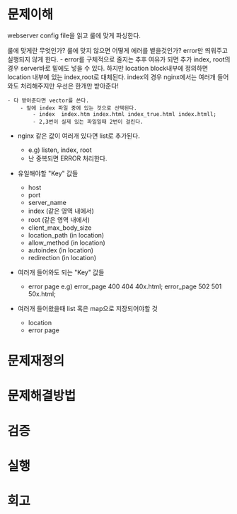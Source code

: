 # 문제이해
webserver config file을 읽고 룰에 맞게 파싱한다.

룰에 맞게란 무엇인가?
룰에 맞지 않으면 어떻게 에러를 뱉을것인가?
error만 띄워주고 실행되지 않게 한다.
    - error를 구체적으로 줄지는 추후 여유가 되면 추가
index, root의 경우 server바로 밑에도 넣을 수 있다.
하지만 location block내부에 정의하면 location 내부에 있는 index,root로 대체된다.
index의 경우 nginx에서는 여러개 들어와도 처리해주지만 
    우선은 한개만 받아준다!

    - 다 받아준다면 vector를 쓴다.
        - 앞에 index 파일 중에 있는 것으로 선택된다.
            - index  index.htm index.html index_true.html index.htmll;
            - 2,3번이 실제 있는 파일일때 2번이 걸린다.
- nginx 같은 값이 여러개 있다면 list로 추가된다.
    - e.g)
        listen, index, root
    - 난 중복되면 ERROR 처리한다.

- 유일해야할 "Key" 값들
    - host
    - port
    - server_name
    - index (같은 영역 내에서)
    - root (같은 영역 내에서)
    - client_max_body_size
    - location_path (in location)
    - allow_method (in location)
    - autoindex (in location)
    - redirection (in location)
- 여러개 들어와도 되는 "Key" 값들
    - error page
        e.g)
            error_page 400 404 40x.html;
            error_page 502 501 50x.html;
        
- 여러개 들어왔을때 list 혹은 map으로 저장되어야할 것
    - location
    - error page


# 문제재정의


# 문제해결방법


# 검증


# 실행


# 회고


